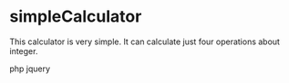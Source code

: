 # simpleCalculator
This calculator is very simple. It can calculate just four operations about integer. 

php 
jquery
